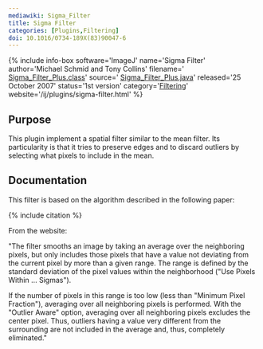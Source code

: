 ```yaml
---
mediawiki: Sigma_Filter
title: Sigma Filter
categories: [Plugins,Filtering]
doi: 10.1016/0734-189X(83)90047-6
---
```


{% include info-box software='ImageJ' name='Sigma Filter' author='Michael Schmid and Tony Collins' filename=' [Sigma_Filter_Plus.class](/ij/plugins/download/Sigma_Filter_Plus.class)' source=' [Sigma_Filter_Plus.java](/ij/plugins/download/Sigma_Filter_Plus.java)' released='25 October 2007' status='1st version' category='[Filtering](/plugin-index#filtering)' website='/ij/plugins/sigma-filter.html' %}

## Purpose

This plugin implement a spatial filter similar to the mean filter. Its particularity is that it tries to preserve edges and to discard outliers by selecting what pixels to include in the mean.

## Documentation

This filter is based on the algorithm described in the following paper:

{% include citation %}

From the website:

"The filter smooths an image by taking an average over the neighboring pixels, but only includes those pixels that have a value not deviating from the current pixel by more than a given range. The range is defined by the standard deviation of the pixel values within the neighborhood ("Use Pixels Within ... Sigmas").

If the number of pixels in this range is too low (less than "Minimum Pixel Fraction"), averaging over all neighboring pixels is performed. With the "Outlier Aware" option, averaging over all neighboring pixels excludes the center pixel. Thus, outliers having a value very different from the surrounding are not included in the average and, thus, completely eliminated."
